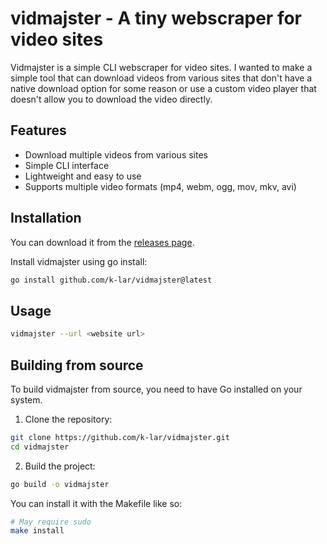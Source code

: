 # vidmajster - A tiny webscraper for video sites

Vidmajster is a simple CLI webscraper for video sites.
I wanted to make a simple tool that can download videos from various sites
that don't have a native download option for some reason or use a custom
video player that doesn't allow you to download the video directly.

## Features

- Download multiple videos from various sites
- Simple CLI interface
- Lightweight and easy to use
- Supports multiple video formats (mp4, webm, ogg, mov, mkv, avi)

## Installation

You can download it from the [releases page](https://github.com/k-lar/vidmajster/releases).

Install vidmajster using go install:

```bash
go install github.com/k-lar/vidmajster@latest
```


## Usage

```bash
vidmajster --url <website url>
```

## Building from source

To build vidmajster from source, you need to have Go installed on your system.

1. Clone the repository:

```bash
git clone https://github.com/k-lar/vidmajster.git
cd vidmajster
```

2. Build the project:

```bash
go build -o vidmajster
```

You can install it with the Makefile like so:

```bash
# May require sudo
make install
```
